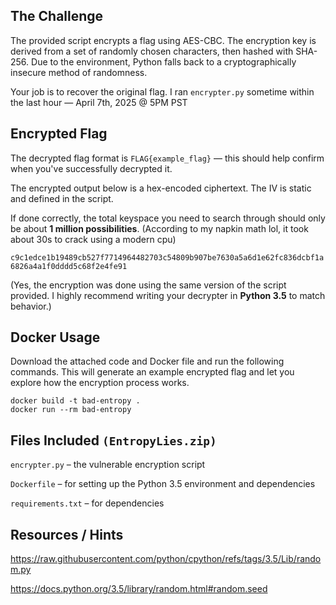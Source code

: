 
## The Challenge
The provided script encrypts a flag using AES-CBC. The encryption key is derived from a set of randomly chosen characters, then hashed with SHA-256. Due to the environment, Python falls back to a cryptographically insecure method of randomness.

Your job is to recover the original flag.
I ran `encrypter.py` sometime within the last hour — April 7th, 2025 @ 5PM PST

## Encrypted Flag
The decrypted flag format is `FLAG{example_flag}` — this should help confirm when you've successfully decrypted it.

The encrypted output below is a hex-encoded ciphertext. The IV is static and defined in the script.

If done correctly, the total keyspace you need to search through should only be about **1 million possibilities**. (According to my napkin math lol, it took about 30s to crack using a modern cpu) 

```c9c1edce1b19489cb527f7714964482703c54809b907be7630a5a6d1e62fc836dcbf1a6826a4a1f0dddd5c68f2e4fe91```

(Yes, the encryption was done using the same version of the script provided. I highly recommend writing your decrypter in **Python 3.5** to match behavior.)

## Docker Usage
Download the attached code and Docker file and run the following commands. This will generate an example encrypted flag and let you explore how the encryption process works. 
```
docker build -t bad-entropy .
docker run --rm bad-entropy
```

##  Files Included `(EntropyLies.zip)`
`encrypter.py` – the vulnerable encryption script

`Dockerfile` – for setting up the Python 3.5 environment and dependencies

`requirements.txt` – for dependencies

## Resources / Hints
https://raw.githubusercontent.com/python/cpython/refs/tags/3.5/Lib/random.py

https://docs.python.org/3.5/library/random.html#random.seed

